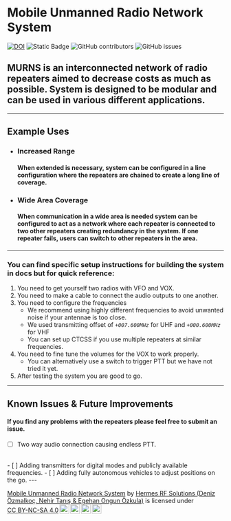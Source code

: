 # Mobile Unmanned Radio Network System
[![DOI](https://zenodo.org/badge/DOI/10.5281/zenodo.10392593.svg)](https://doi.org/10.5281/zenodo.10392593)
![Static Badge](https://img.shields.io/badge/License-CC_BY--NC--SA%204.0-green?style=for-the-badge&logo=creativecommons&logoColor=green) ![GitHub contributors](https://img.shields.io/github/contributors/TA-Hermes/MURNS?style=for-the-badge) ![GitHub issues](https://img.shields.io/github/issues/TA-Hermes/MURNS?style=for-the-badge&color=red)


## MURNS is an interconnected network of radio repeaters aimed to decrease costs as much as possible. System is designed to be modular and can be used in various different applications.

---

## Example Uses
- ### Increased Range

	#### When extended is necessary, system can be configured in a line configuration where the repeaters are chained to create a long line of coverage.

>

- ### Wide Area Coverage

	#### When communication in a wide area is needed system can be configured to act as a network where each repeater is connected to two other repeaters creating redundancy in the system. If one repeater fails, users can switch to other repeaters in the area.

---

### You can find specific setup instructions for building the system in docs but for quick reference:

1. You need to get yourself two radios with VFO and VOX.
2. You need to make a cable to connect the audio outputs to one another.
3. You need to configure the frequencies 
	- We recommend using highly different frequencies to avoid unwanted noise if your antennae is too close.
	- We used transmitting offset of *`+007.600MHz`* for UHF and *`+000.600MHz`* for VHF
	- You can set up CTCSS if you use multiple repeaters at similar frequencies.
4. You need to fine tune the volumes for the VOX to work properly. 
	- You can alternatively use a switch to trigger PTT but we have not tried it yet. 
5. After testing the system you are good to go.

---

## Known Issues & Future Improvements

#### If you find any problems with the repeaters please feel free to submit an issue.

- [ ] Two way audio connection causing endless PTT.
<br>
- [ ] Adding transmitters for digital modes and publicly available frequencies.
- [ ] Adding fully autonomous vehicles to adjust positions on the go.
---


<p xmlns:cc="http://creativecommons.org/ns#" xmlns:dct="http://purl.org/dc/terms/"><a property="dct:title" rel="cc:attributionURL" href="https://github.com/TA-Hermes/MURNS">Mobile Unmanned Radio Network System</a> by <a rel="cc:attributionURL dct:creator" property="cc:attributionName" href="https://github.com/TA-Hermes">Hermes RF Solutions (Deniz Özmalkoç, Nehir Tanış & Egehan Ongun Özkula)</a> is licensed under <a href="http://creativecommons.org/licenses/by-nc-sa/4.0/?ref=chooser-v1" target="_blank" rel="license noopener noreferrer" style="display:inline-block;">CC BY-NC-SA 4.0<img style="height:22px!important;margin-left:3px;vertical-align:text-bottom;" src="https://mirrors.creativecommons.org/presskit/icons/cc.svg?ref=chooser-v1"><img style="height:22px!important;margin-left:3px;vertical-align:text-bottom;" src="https://mirrors.creativecommons.org/presskit/icons/by.svg?ref=chooser-v1"><img style="height:22px!important;margin-left:3px;vertical-align:text-bottom;" src="https://mirrors.creativecommons.org/presskit/icons/nc.svg?ref=chooser-v1"><img style="height:22px!important;margin-left:3px;vertical-align:text-bottom;" src="https://mirrors.creativecommons.org/presskit/icons/sa.svg?ref=chooser-v1"></a></p>










